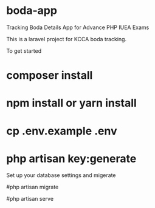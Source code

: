 # boda-app
Tracking Boda Details App for Advance PHP IUEA Exams 


This is a laravel project for KCCA boda tracking.

To get started 


# composer install

# npm install or yarn install

# cp .env.example .env
# php artisan key:generate
Set up your database settings and migerate

#php artisan migrate

#php artisan serve
